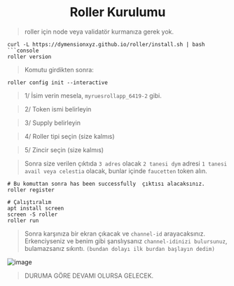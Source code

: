 <h1 align="center"> Roller Kurulumu </h1>

> roller için node veya validatör kurmanıza gerek yok.

```console
curl -L https://dymensionxyz.github.io/roller/install.sh | bash
```console
roller version
```

> Komutu girdikten sonra:

```console
roller config init --interactive
```

> 1/ İsim verin mesela, `myruesrollapp_6419-2` gibi.

> 2/ Token ismi belirleyin

> 3/ Supply belirleyin

> 4/ Roller tipi seçin (size kalmıs)

> 5/ Zincir seçin (size kalmıs)

> Sonra size verilen çıktıda `3 adres` olacak `2 tanesi dym` adresi `1 tanesi avail veya celestia` olacak, bunlar içinde `faucetten` token alın.
```console
# Bu komuttan sonra has been successfully  çıktısı alacaksınız.
roller register
```
```console
# Çalıştıralım
apt install screen
screen -S roller
roller run
```

> Sonra karşınıza bir ekran çıkacak ve `channel-id` arayacaksınız.
> Erkenciyseniz ve benim gibi şanslıysanız `channel-idinizi bulursunuz`, bulamazsanız sıkıntı. `(bundan dolayı ilk burdan başlayın dedim)`

![image](https://github.com/ruesandora/dYmension-rollApp/assets/101149671/d04bd72a-f73f-40f8-bb6b-0ac834b90610)


> DURUMA GÖRE DEVAMI OLURSA GELECEK.

